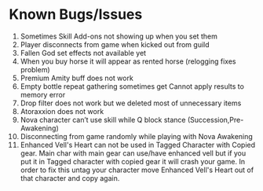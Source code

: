 # Known Bugs/Issues

1. Sometimes Skill Add-ons not showing up when you set them
2. Player disconnects from game when kicked out from guild
3. Fallen God set effects not available yet
4. When you buy horse it will appear as rented horse (relogging fixes problem)
5. Premium Amity buff does not work
6. Empty bottle repeat gathering sometimes get Cannot apply results to memory error
7. Drop filter does not work but we deleted most of unnecessary items
8. Atoraxxion does not work
9. Nova character can’t use skill while Q block stance (Succession,Pre-Awakening)
10. Disconnecting from game randomly while playing with Nova Awakening
11. Enhanced Vell's Heart can not be used in Tagged Character with Copied gear. Main char with main gear can use/have enhanced vell but if you put it in Tagged character with copied gear it will crash your game. In order to fix this untag your character move Enhanced Vell's Heart out of that character and copy again.
